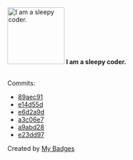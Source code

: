 <img src="https://my-badges.github.io/my-badges/sleepy-coder.png" alt="I am a sleepy coder." title="I am a sleepy coder." width="128">
<strong>I am a sleepy coder.</strong>
<br><br>

Commits:

- <a href="https://github.com/WCY-dt/WCY-dt/commit/89aec912840ef29fafd1c8f54f2c89c7a47b5790">89aec91</a>
- <a href="https://github.com/WCY-dt/WCY-dt/commit/e14d55d007669a77a6461733a1dd3740290074b8">e14d55d</a>
- <a href="https://github.com/WCY-dt/EasyTransfer/commit/e6d2a9dc2b832753b6d3cbbe1908a666371e108b">e6d2a9d</a>
- <a href="https://github.com/SEU-SiliCOM/purchase_guide/commit/a3c06e76a8590b60963ef848f8b6416f8fb67169">a3c06e7</a>
- <a href="https://github.com/WCY-dt/blog/commit/a9abd28b34ac82e17f03e7abe5e7e9f64c79f83b">a9abd28</a>
- <a href="https://github.com/WCY-dt/blog/commit/e23dd97c1fd3e1e64c1888b093bf1e3982546a07">e23dd97</a>


Created by <a href="https://github.com/my-badges/my-badges">My Badges</a>